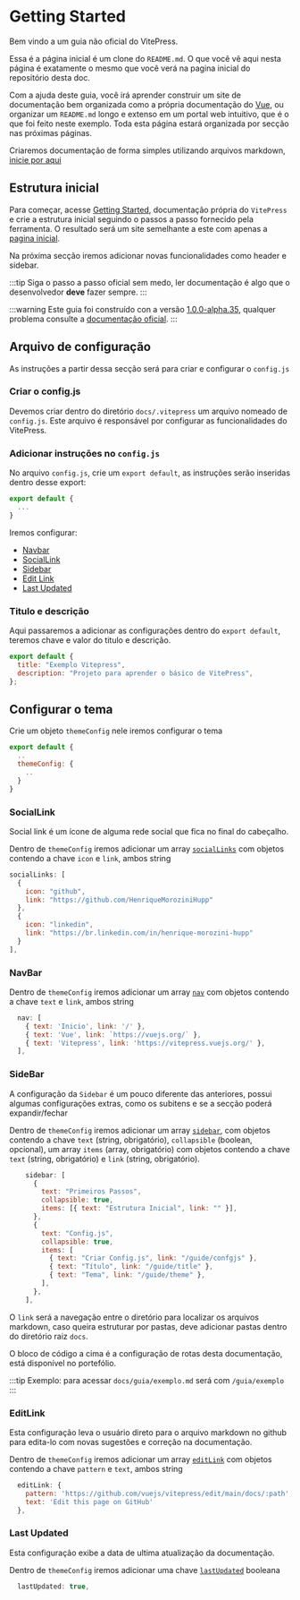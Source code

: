 # Getting Started

Bem vindo a um guia não oficial do VitePress.

Essa é a página inicial é um clone do `README.md`.
O que você vê aqui nesta página é exatamente o mesmo que você verá na pagina inicial do repositório desta doc.

Com a ajuda deste guia, você irá aprender construir um site de documentação bem organizada como a própria documentação do [Vue](https://vuejs.org/), ou organizar um `README.md` longo e extenso em um portal web intuitivo, que é o que foi feito neste exemplo. Toda esta página estará organizada por secção nas próximas páginas.

Criaremos documentação de forma simples utilizando arquivos markdown, [inicie por aqui](/started/started)

## Estrutura inicial

Para começar, acesse [Getting Started](https://vitepress.vuejs.org/guide/getting-started), documentação própria do `VitePress` e crie a estrutura inicial seguindo o passos a passo fornecido pela ferramenta.
O resultado será um site semelhante a este com apenas a [pagina inicial](/).

Na próxima secção iremos adicionar novas funcionalidades como header e sidebar.

:::tip
Siga o passo a passo oficial sem medo, ler documentação é algo que o desenvolvedor **deve** fazer sempre.
:::

:::warning
Este guia foi construído con a versão [1.0.0-alpha.35](https://github.com/vuejs/vitepress/blob/main/CHANGELOG.md#100-alpha35-2023-01-03), qualquer problema consulte a [documentação oficial](https://vitepress.vuejs.org/).
:::

## Arquivo de configuração

As instruções a partir dessa secção será para criar e configurar o `config.js`

### Criar o config.js

Devemos criar dentro do diretório `docs/.vitepress` um arquivo nomeado de `config.js`.
Este arquivo é responsável por configurar as funcionalidades do VitePress.

### Adicionar instruções no `config.js`

No arquivo `config.js`, crie um `export default`, as instruções serão inseridas dentro desse export:

```js
export default {
  ...
}
```

Iremos configurar:

- [Navbar](https://vitepress.vuejs.org/guide/theme-nav)
- [SocialLink](https://vitepress.vuejs.org/config/theme-configs#sociallinks)
- [Sidebar](https://vitepress.vuejs.org/guide/theme-sidebar)
- [Edit Link](https://vitepress.vuejs.org/guide/theme-edit-link)
- [Last Updated](https://vitepress.vuejs.org/guide/theme-last-updated)

### Titulo e descrição

Aqui passaremos a adicionar as configurações dentro do `export default`, teremos chave e valor do titulo e descrição.

```js
export default {
  title: "Exemplo Vitepress",
  description: "Projeto para aprender o básico de VitePress",
};
```

## Configurar o tema

Crie um objeto `themeConfig` nele iremos configurar o tema

```js
export default {
  ..
  themeConfig: {
    ..
  }
}
```

### SocialLink

Social link é um ícone de alguma rede social que fica no final do cabeçalho.

Dentro de `themeConfig` iremos adicionar um array [`socialLinks`](https://vitepress.vuejs.org/config/theme-configs#sociallinks) com objetos contendo a chave `icon` e `link`, ambos string

```js
socialLinks: [
  {
    icon: "github",
    link: "https://github.com/HenriqueMoroziniHupp"
  },
  {
    icon: "linkedin",
    link: "https://br.linkedin.com/in/henrique-morozini-hupp"
  }
],
```

### NavBar

Dentro de `themeConfig` iremos adicionar um array [`nav`](https://vitepress.vuejs.org/guide/theme-nav) com objetos contendo a chave `text` e `link`, ambos string

```js
  nav: [
    { text: 'Inicio', link: '/' },
    { text: 'Vue', link: `https://vuejs.org/` },
    { text: 'Vitepress', link: 'https://vitepress.vuejs.org/' },
  ],
```

### SideBar

A configuração da `Sidebar` é um pouco diferente das anteriores, possui algumas configurações extras, como os subitens e se a secção poderá expandir/fechar

Dentro de `themeConfig` iremos adicionar um array [`sidebar`](https://vitepress.vuejs.org/guide/theme-sidebar), com objetos contendo a chave `text` (string, obrigatório), `collapsible` (boolean, opcional), um array `items` (array, obrigatório) com objetos contendo a chave `text` (string, obrigatório) e `link` (string, obrigatório).

```js
    sidebar: [
      {
        text: "Primeiros Passos",
        collapsible: true,
        items: [{ text: "Estrutura Inicial", link: "" }],
      },
      {
        text: "Config.js",
        collapsible: true,
        items: [
          { text: "Criar Config.js", link: "/guide/confgjs" },
          { text: "Título", link: "/guide/title" },
          { text: "Tema", link: "/guide/theme" },
        ],
      },
    ],
```

O `link` será a navegação entre o diretório para localizar os arquivos markdown, caso queira estruturar por pastas, deve adicionar pastas dentro do diretório raiz `docs`.

O bloco de código a cima é a configuração de rotas desta documentação, está disponível no portefólio.

:::tip
Exemplo: para acessar `docs/guia/exemplo.md` será com `/guia/exemplo`
:::

### EditLink

Esta configuração leva o usuário direto para o arquivo markdown no github para edita-lo com novas sugestões e correção na documentação.

Dentro de `themeConfig` iremos adicionar um array [`editLink`](https://vitepress.vuejs.org/guide/theme-edit-link) com objetos contendo a chave `pattern` e `text`, ambos string

```js
  editLink: {
    pattern: 'https://github.com/vuejs/vitepress/edit/main/docs/:path',
    text: 'Edit this page on GitHub'
  },
```

### Last Updated

Esta configuração exibe a data de ultima atualização da documentação.

Dentro de `themeConfig` iremos adicionar uma chave [`lastUpdated`](https://vitepress.vuejs.org/guide/theme-last-updated) booleana

```js
  lastUpdated: true,
```
